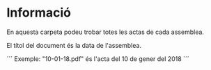 
# Informació

En aquesta carpeta podeu trobar totes les actas de cada assemblea.

El títol del document és la data de l'assemblea.

´´´
Exemple: "10-01-18.pdf" és l'acta del 10 de gener del 2018
´´´
